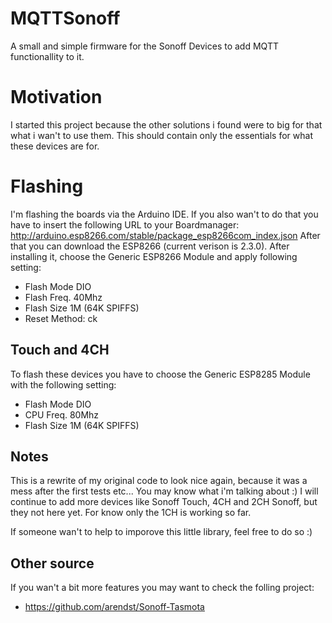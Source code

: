 # MQTTSonoff
A small and simple firmware for the Sonoff Devices to add MQTT functionallity to it.

# Motivation
I started this project because the other solutions i found were to big for that what i wan't to use them. This should contain only the essentials for what these devices are for.

# Flashing
I'm flashing the boards via the Arduino IDE. If you also wan't to do that you have to insert the following URL to your Boardmanager:
http://arduino.esp8266.com/stable/package_esp8266com_index.json
After that you can download the ESP8266 (current verison is 2.3.0). After installing it, choose the Generic ESP8266 Module and apply following setting:

- Flash Mode    DIO
- Flash Freq.   40Mhz
- Flash Size    1M (64K SPIFFS)
- Reset Method: ck

## Touch and 4CH
To flash these devices you have to choose the Generic ESP8285 Module with the following setting:

- Flash Mode    DIO
- CPU Freq.     80Mhz
- Flash Size    1M (64K SPIFFS)

## Notes
This is a rewrite of my original code to look nice again, because it was a mess after the first tests etc... You may know what i'm talking about :)
I will continue to add more devices like Sonoff Touch, 4CH and 2CH Sonoff, but they not here yet. For know only the 1CH is working so far.

If someone wan't to help to imporove this little library, feel free to do so :)

## Other source
If you wan't a bit more features you may want to check the folling project:
- https://github.com/arendst/Sonoff-Tasmota
